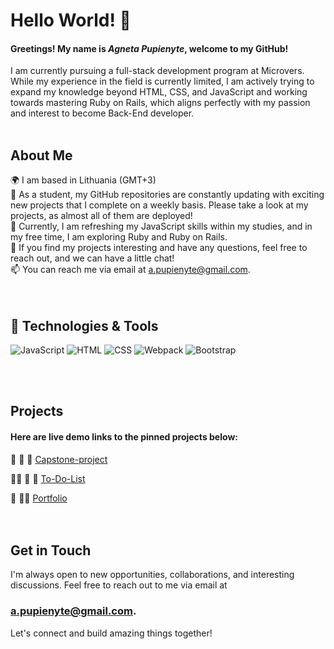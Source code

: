 # Hello World! 👋


 
#### Greetings! My name is ***Agneta Pupienyte***, welcome to my GitHub!
I am currently pursuing a full-stack development program at Microvers. While my experience in the field is currently limited, I am actively trying to expand my knowledge beyond HTML, CSS, and JavaScript and working towards mastering Ruby on Rails, which aligns perfectly with my passion and interest to become Back-End developer.<br>
<br>


## About Me<br>


🌍 I am based in Lithuania (GMT+3)<br>
🔭 As a student, my GitHub repositories are constantly updating with exciting new projects that I complete on a weekly basis. Please take a look at my projects, as almost all of them are deployed!<br>
🌱  Currently, I am refreshing my JavaScript skills within my studies, and in my free time, I am exploring Ruby and Ruby on Rails.<br>
💬  If you find my projects interesting and have any questions, feel free to reach out, and we can have a little chat!<br>
📫 You can reach me via email at a.pupienyte@gmail.com.<br>
<br>
<br>


## 🔧 Technologies & Tools <br>

![JavaScript](https://img.shields.io/badge/javascript-%23323330.svg?style=for-the-badge&logo=javascript&logoColor=%23F7DF1E)
![HTML](https://img.shields.io/badge/HTML-%23E34F26.svg?style=for-the-badge&logo=html5&logoColor=white)
![CSS](https://img.shields.io/badge/CSS-%231572B6.svg?style=for-the-badge&logo=css3&logoColor=white)
![Webpack](https://img.shields.io/badge/webpack-%238DD6F9.svg?style=for-the-badge&logo=webpack&logoColor=black)
![Bootstrap](https://img.shields.io/badge/bootstrap-%23563D7C.svg?style=for-the-badge&logo=bootstrap&logoColor=white)

<br>
<br>



## Projects <br>


#### Here are live demo links to the pinned projects below:

 🥁 🎸 🤩 [Capstone-project](https://agneta1991.github.io/Capstone_project/) <br>

👩‍💻 💃 🧠  [To-Do-List](https://agneta1991.github.io/to-do-list/dist/) <br>

🙌 🦩🎀  [Portfolio](https://agneta1991.github.io/Portfolio/) <br>
<br>
<br>

## Get in Touch

I'm always open to new opportunities, collaborations, and interesting discussions. Feel free to reach out to me via email at 
### **a.pupienyte@gmail.com**.

Let's connect and build amazing things together!


